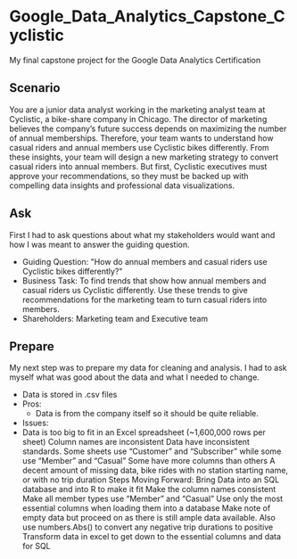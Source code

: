 # Google_Data_Analytics_Capstone_Cyclistic
My final capstone project for the Google Data Analytics Certification

## Scenario
You are a junior data analyst working in the marketing analyst team at Cyclistic, a bike-share company in Chicago. The director
of marketing believes the company’s future success depends on maximizing the number of annual memberships. Therefore,
your team wants to understand how casual riders and annual members use Cyclistic bikes differently. From these insights,
your team will design a new marketing strategy to convert casual riders into annual members. But first, Cyclistic executives
must approve your recommendations, so they must be backed up with compelling data insights and professional data
visualizations.

## Ask
First I had to ask questions about what my stakeholders would want and how I was meant to answer the guiding question.

* Guiding Question: "How do annual members and casual riders use Cyclistic bikes differently?"
* Business Task: To find trends that show how annual members and casual riders us Cyclistic differently. Use these trends to give recommendations for the marketing team to turn casual riders into members.
* Shareholders: Marketing team and Executive team

## Prepare
My next step was to prepare my data for cleaning and analysis. I had to ask myself what was good about the data and what I needed to change.

* Data is stored in .csv files
* Pros: 
  * Data is from the company itself so it should be quite reliable. 
* Issues: 
 * Data is too big to fit in an Excel spreadsheet (~1,600,000 rows per sheet)
 Column names are inconsistent
 Data have inconsistent standards. Some sheets use “Customer” and “Subscriber” while some use “Member” and “Casual”
 Some have more columns than others
 A decent amount of missing data, bike rides with no station starting name, or with no trip duration
 Steps Moving Forward: 
 Bring Data into an SQL database and into R to make it fit
 Make the column names consistent
 Make all member types use “Member” and “Casual”
 Use only the most essential columns when loading them into a database
 Make note of empty data but proceed on as there is still ample data available. Also use numbers.Abs() to convert any negative trip durations to positive
 Transform data in excel to get down to the essential columns and data for SQL
